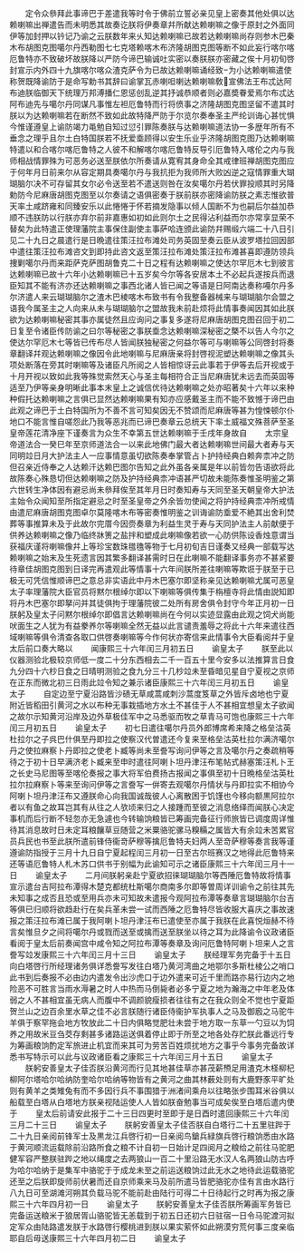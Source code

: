 <!-- { "loadSidebar": true } -->
　　定令众叅拜此事谛巴于差遣我等时令于佛前立誓必亲见皇上密奏其他处俱以达赖喇嘛出禅遣告而未明悉其故奏讫朕将伊奏章幷所献达赖喇嘛之像于原封之外面同伊等加封押以钤记乃谕之云朕数年来乆知达赖喇嘛已故若达赖喇嘛尚存则参木巴秦木布胡图克图噶尔丹西勒图七七克塔赖喀木布济隆胡图克图等断不如此妄行喀尔喀厄鲁特亦不致破坏故朕降以严防今谛巴输诚吐实密以奏朕朕亦密藏之俟十月初旬啓封宣示内外四十九旗喀尔喀众渣克萨令为已故达赖喇嘛诵经致为小达赖喇嘛遣使称贺既降谕防于是命写勅书其辞曰谕掌瓦赤喇呾喇达赖喇嘛敎宣佛法王布忒达阿布迪朕临御天下统理万邦溥播仁恩惩创乱逆其抒诚恭顺者则必嘉奬眷爱焉尔布忒达阿布迪先与噶尔丹同谋凡事惟左袒厄鲁特而行将偾事之济隆胡图克图坚留不遣其时朕以为达赖喇嘛若在断然不致如此故特降严防于尔览尔奏奉圣主严纶训诲心甚忧惧今惟谨遵皇上谕防竭力黾勉自知过愆引罪陈奏朕与达赖喇嘛道法协一多歴年所有不垂念之理乎且尔土白特国朕若不抚爱埀顾得以安生乐业乎济隆胡图克图乃达赖喇嘛特遣以和合喀尔喀厄鲁特之人彼不和解喀尔喀厄鲁特反导引厄鲁特入喀伦之内与我师相战情罪殊为可恶务必送至朕依尔所奏请从寛宥其身命全其戒律班禅胡图克图应于何年月日前来尔从容定期具奏噶尔丹与我抗拒为我师所大败凶逆之寇情罪重大瑚瑚脑尔决不可存留其女尔必令送至若不遣送则咎在汝矣噶尔丹若伏罪投顺其时另降勅防今尼麻唐胡图克图至以尔奏请之语俱密奏于朕前朕亦密降谕防朕之素志惟欲普天率土咸跻雍和同臻安乐以此惓惓于怀若摘发隐事以倾人国断不为也嗣后尔益加恭顺不违朕防以行朕亦弃尔前非嘉惠如初如此则尔土之民得沾利益而尔亦常享显荣不替矣为此特遣正使理藩院主事保住副使主事萨哈连颁此谕防幷赐缎六端二十八日引见二十九日之晨遣行是日晩遣往策汪拉布滩处司务英固至奏云臣从波罗塔拉回因部中遣往策汪拉布滩咨文到即持此咨文返至策汪拉布滩处策汪拉布滩甚喜即遵防领兵捜剿噶尔丹而来距萨克萨图胡鲁克二十日之程有达赖喇嘛之使达尔罕厄木七到彼言达赖喇嘛已故十六年小达赖喇嘛已十五岁矣今尔等各安居本土不必起兵遂按兵而退臣知其不能有济亦还达赖喇嘛之事西北诸人皆已闻之等语是日阿南达奏称嘠尔丹多尔济遣人来云瑚瑚脑尔之渣木巴棱喀木布致书有令我整备器械来与瑚瑚脑尔会盟之语我今属圣主之人向来从未与瑚瑚脑尔之盟故我未前赴烦将此情事奏闻因其如此朕欲为达赖喇嘛秘密其事亦属徒然且应询问之事复多遂将尼麻唐胡图克图召回于初二日复至令诸臣传防谕之曰尔等秘密之事朕埀念达赖喇嘛深秘密之槩不以告人今尔之使达尔罕厄木七等皆已传布尽人皆闻朕独秘密之何益尔等可与喇嘛等公同啓封将奏章翻译幷观达赖喇嘛之像因令此地喇嘛与尼麻唐亲将封啓视泥塑达赖喇嘛之像其头项处断落在旁其时喇嘛等及诸臣凡所阅之人皆相惊讶云此事若于伊等去后开视或于十月开视以致如此我等殊觉索然天心与圣主每相符合正当尼麻唐犹未远去而英固等适至乃伊等亲身明晰此事本末皇上之诚信优待达赖喇嘛之处亦昭著矣十六年以来种种假托达赖喇嘛之言俱已显然达赖喇嘛果有知亦应感戴圣主而不能不致憾于谛巴由此观之谛巴于土白特国所为不善不言可知矣因无不赞颂而尼麻唐等甚为惶悚顿尔仆地口不能言惟自嗟怨此乃我等恶兆而已谛巴奏章云总统天下率土威福文殊菩萨至圣皇帝莲花清净座下谨奏言为众生不幸第五世达赖喇嘛于壬戌年身故自
　　太宗皇帝道法合一癸巳年至京师道法合一以来此地佛门最大者达赖喇嘛世间最大者寿与天同明竝日月大护法主人一应事情意虽切欲陈奏奉掌管占卜护持经典白赖奔柰冲之防但召亲近侍奉之人达赖汗达赖巴图尔告知之此外虽各亲属是年以前皆勿告语欲将此故陈奏心殊恳切但达赖喇嘛之防及护持经典柰冲语甚严切故未能陈奏惟圣明鉴之第六世转生净体因有避忌尚未叅拜俟至其年月日时奏知寿与天同至圣天朝皇帝大护法主始令众闻知至所指定避忌之时至圣皇帝之外余皆勿使闻之将护持经典柰冲所戒情由遣尼麻唐胡图克图卓尔莫隆喀木布等密奏惟明鉴之训诲谕防埀爱不絶其出舍利焚葬等事推算未及于此故尔完厝今因赍奏章为利益生灵于寿与天同护法主人前献便于供养达赖喇嘛之像乃临终牀箦之盐拌和塑成此喇嘛像若欲一心防供陈设香烛意谓当获福庆谨将喇嘛像幷上等珍宝数珠氆氇等物于七月初旬吉日谨奏又经典一部载写达赖喇嘛之始末及生死遗言因其繁多翻译甚需时日在此喇嘛不能翻译事务亦不甚紧要待章佳胡图克图到日译完再遣观此等情事十六年间朕所差往喇嘛等欺诳于朕至于已极无可凭信惟顺谛巴之意总非实语此中丹木巴塞尔即坚称亲见达赖喇嘛尤属可恶皇太子率理藩院大臣官员将黙尔根绰尔即以下喇嘛等俱传集于栴檀寺将此情由説知即将丹木巴塞尔即拏问并其徒俱拘于理藩院彼二处所有房舍俱令封守今年正月初一日朕躬及皇太子问黙尔根绰尔即倡言达赖喇嘛尚在今何以实迹显露由此观之饲犬尚能吠面生之人犹为有益豢养尔等喇嘛全然无益以此言谴责羞辱之将此十六年来遣往西域喇嘛等俱令清查各取口供啓奏喇嘛等今作何状亦寄信来此情事令大臣看阅幷于皇太后前口奏大略以
　　闻康熙三十六年闰三月初五日
　　谕皇太子
　　朕至此以仪器测验北极较京师低一度二十分东西相去二千一百五十里今安多以法推算言日食九分四十六杪日食之日晴明测验之食九分三十几杪竝未至昏暗见星自宁夏视之京师在正东而微北初三日雨此竝令知之兼示诸臣康熙三十六年闰三月初五日
　　谕皇太子
　　自定边至宁夏沿路皆沙碛无草咸蒿咸刺沙蒿度笈草之外皆斥卤地也宁夏附近皆稻田引黄河之水以布种无事栽插地方水土不甚佳于人不甚相宜想皇太子欲闻之故尔示知黄河沿岸及边外草极佳军中之马悉驱而牧之草青马可饱也康熙三十六年闰三月初五日
　　谕皇太子
　　初七日遣往噶尔丹员外郎博席希来降之格垒沽英杜拉尔之子呉巴什俱至丹即拉之使察汉代曽遣还今复来至格垒沽英杜拉尔满济噶尔丹之使拉麻察卜丹即拉之使老卜臧等尚未至誊写询问伊等之言及噶尔丹之奏疏稍等待之于初十日早满济老卜臧来至申时遣往阿喇卜坦丹津汪布笔帖式赫塞策汪札卜王之长史马尼图等至喀伦奏报之事大将军伯费扬古报闻之事俱至初十日晩格垒沽英杜拉尔拉麻察卜等来至询问伊等之言誊写一倂寄去观噶尔丹情状与丹即拉实不相协今阿喇卜坦丹津汪布又遵朕命心向我国诚哉彼人心离散困于饥馑也今移向额黒阿拉尔者以有鱼之故耳岂其有从往之人欤顷来归之人接踵而至彼之消息络绎而闻朕心决定事机而后行断不轻忽亦无急遽也今转输饷粮皆已筹画完备征行师旅皆已调度周详惟待其消息故时日未定耳粮饟草豆随营之米粟骆驼骡马糗糒之属皆大有余竝未苦累官员兵民也书至此朕所遣前锋侍衞竒萨穆等擒厄鲁特夫妇两人至竒萨穆等奏言我等谨遵谕防指授于三月十九日自宁夏起程闰三月初一日至古尔班赛汉之地得此厄鲁特来还等语厄鲁特人札木苏口供书于别幅为此谕知可示之诸臣康熙三十六年闰三月十一日
　　谕皇太子
　　二月间朕躬亲赴宁夏欲招徕瑚瑚脑尔等西陲厄鲁特故将情事宣示遣台吉阿拉布潭得木楚克都统杜斯噶尔商南多尔即等曽周详训谕令之前往其先未知事之成否且恐或至用兵亦未可知故未遣报今观阿拉布潭等奏章言瑚瑚脑尔台吉等俱已归顺将欲趋赴行在矣兵革未尝一试而西陲之厄鲁特尽皆收服大喜庆之事故速报之策汪拉布滩已属于我阿喇卜坦丹津汪布已遣使至亦属于我朕在此喜悦烜赫不待言矣惟旦夕之间将噶尔丹或戮而送至或擒而送至朕坐以待之耳为此降谕令议政诸臣看阅于皇太后前奏闻宫中咸令知之阿拉布潭等奏章及询问厄鲁特阿喇卜坦来人之言誊写竝发康熙三十六年闰三月十三日
　　谕皇太子
　　朕经理军务完备于十五日向白塔啓行所经理诸务俱详悉誊写发往白塔乃黄河湾曲之地鄂尔多斯杜棱公之哨口此书到后奏报不必由边内遣发令出沙虎口于边外遣来可近千里而路亦易行边内之地险恶不可胜言当雨水溽暑之时人中热而马倒毙者必多宁夏之地为瀚海之中年老及体弱之人不甚相宜虽无病人而腹中不调颜貌瘦损者往往有之在我众则全不觉也宁夏距贺兰山之边百余里水草之佳不必言朕随行诸臣侍衞护军执事人之马及御廏之马驼牛羊俱于察罕拖会地方牧放此二十日内俱略觉肥壮未尝于地方取一东草一勺豆以为饲养之用故米豆刍茭存剩甚多诸路运送俱着停止即于所至之地各处存贮朕此番远行专为筹画粮饷酌定军旅进止机宜而来其可为劳苦百姓烦扰地方之事乎今事务完备故详悉书写特示可以此与议政诸臣看之康熙三十六年闰三月十五日
　　谕皇太子
　　朕躬安善皇太子佳否朕沿黄河而行见其地甚佳草亦甚茂薪槱足用渣克木柽柳杞柳阿尔塔哈尔哈纳防奎哈尔哈纳等物皆有之黄河之曲其林薮处则有大鹿野豕平旷处则有黄羊之类雉兔有而不多因行兵不事围猎于洲渚间乘舟以往略张步围耳米谷俱以船载至白塔从白塔地方朕亲视陆运使人人皆如朕奋勉事当可成矣俟至白塔后遣内使于
　　皇太后前请安此报于二十三日四更时至即于是日酉时遣回康熙三十六年闰三月二十三日
　　谕皇太子
　　朕躬安善皇太子佳否朕自白塔行二十五里驻跸于二十九日亲阅前锋军士及黒龙江兵啓行初一日亲阅鸟鎗兵緑旗兵啓行粮饷悉由水路于黄河顺流运载除前沿路所食之粮不计自初一日始计足四阅月之粮给之前往马驼肥健军容严整朕驻跸之地以绳度之去两狼山一百二十里沿路无水汉人名两狼山防古呼为哈尔哈纳于是集军中骆驼于于成龙未至之前运送粮饷过此无水之地待此运载骆驼还至之后朕即旋师前伏暑而还自京师乘来马及前所遣马皆肥骆驼亦佳有言由水路行八九日可至湖滩河朔其负载马驼不能前赴由陆行可得二十日待起行之时再为报之康熙三十六年四月初一日
　　谕皇太子
　　朕躬安善皇太子佳否朕所筹画军务皆已完备运送粮米于狼居胥山骆驼皆无恙载到于初五日还初六日驻宿一日令马驼渡河拟定军众由陆路遣发朕于水路啓行樱桃进到朕以果实萦怀如此朔漠穷荒何事三度亲临耶自后毋送康熙三十六年四月初二日
　　谕皇太子
